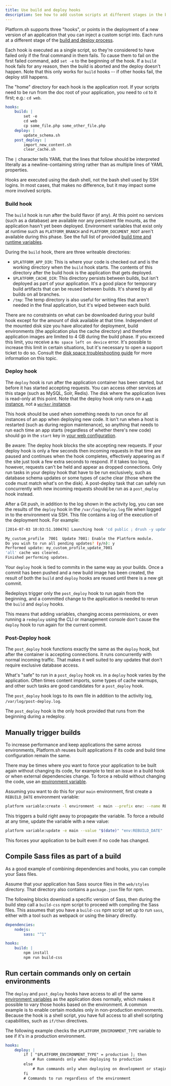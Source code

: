 ```yaml
---
title: Use build and deploy hooks
description: See how to add custom scripts at different stages in the build and deploy process.
---
```


Platform.sh supports three "hooks", or points in the deployment of a new version of an application that you can inject a custom script into.
Each runs at a different stage of the [build and deploy process](../../overview/build-deploy.md).

Each hook is executed as a single script, so they're considered to have failed only if the final command in them fails.
To cause them to fail on the first failed command, add `set -e` to the beginning of the hook.
If a `build` hook fails for any reason,
then the build is aborted and the deploy doesn't happen.
Note that this only works for `build` hooks --
if other hooks fail, the deploy still happens.

The "home" directory for each hook is the application root.
If your scripts need to be run from the doc root of your application,
you need to `cd` to it first; e.g.: `cd web`.

```yaml
hooks:
    build: |
        set -e
        cd web
        cp some_file.php some_other_file.php
    deploy: |
        update_schema.sh
    post_deploy: |
        import_new_content.sh
        clear_cache.sh
```

The `|` character tells YAML that the lines that follow should be interpreted literally as a newline-containing string
rather than as multiple lines of YAML properties.

Hooks are executed using the dash shell, not the bash shell used by SSH logins.
In most cases, that makes no difference, but it may impact some more involved scripts.

### Build hook

The `build` hook is run after the build flavor (if any).
At this point no services (such as a database) are available nor any persistent file mounts,
as the application hasn't yet been deployed.
Environment variables that exist only at runtime such as `PLATFORM_BRANCH` and `PLATFORM_DOCUMENT_ROOT` aren't available during this phase.
See the full list of provided [build time and runtime variables](../../development/variables/use-variables.md#use-platformsh-provided-variables).

During the `build` hook, there are three writeable directories:

* `$PLATFORM_APP_DIR`:
  This is where your code is checked out and is the working directory when the `build` hook starts.
  The contents of this directory after the build hook is the application that gets deployed.
* `$PLATFORM_CACHE_DIR`:
  This directory persists between builds, but isn't deployed as part of your application.
  It's a good place for temporary build artifacts that can be reused between builds.
  It's shared by all builds on all branches.
* `/tmp`:
  The temp directory is also useful for writing files that aren't needed in the final application,
  but it's wiped between each build.

There are no constraints on what can be downloaded during your build hook except for the amount of disk available at that time.
Independent of the mounted disk size you have allocated for deployment,
build environments (the application plus the cache directory) and therefore application images are limited to 4 GB during the build phase.
If you exceed this limit, you receive a `No space left on device` error.
It's possible to increase this limit in certain situations,
but it's necessary to open a support ticket to do so.
Consult the [disk space troubleshooting guide](./troubleshoot-disks.md#no-space-left-on-device) for more information on this topic.

### Deploy hook

The `deploy` hook is run after the application container has been started, but before it has started accepting requests.
You can access other services at this stage (such as MySQL, Solr, Redis).
The disk where the application lives is read-only at this point.
Note that the deploy hook only runs on a [`web` instance](./app-reference.md#web),
not a [`worker` instance](./app-reference.md#workers).

This hook should be used when something needs to run once for all instances of an app when deploying new code.
It isn't run when a host is restarted (such as during region maintenance),
so anything that needs to run each time an app starts (regardless of whether there's new code)
should go in the `start` key in [your web configuration](./app-reference.md#commands).

Be aware: The deploy hook blocks the site accepting new requests.
If your deploy hook is only a few seconds then incoming requests in that time are paused and continues when the hook completes,
effectively appearing as if the site just took a few extra seconds to respond.
If it takes too long, however, requests can't be held and appear as dropped connections.
Only run tasks in your deploy hook that have to be run exclusively,
such as database schema updates or some types of cache clear (those where the code must match what's on the disk).
A post-deploy task that can safely run concurrently with new incoming requests should be run as a `post_deploy` hook instead.

After a Git push, in addition to the log shown in the activity log,
you can see the results of the `deploy` hook in the `/var/log/deploy.log` file when logged in to the environment via SSH.
This file contains a log of the execution of the deployment hook.
For example:

```bash
[2014-07-03 10:03:51.100476] Launching hook 'cd public ; drush -y updatedb'.

My_custom_profile  7001  Update 7001: Enable the Platform module.
Do you wish to run all pending updates? (y/n): y
Performed update: my_custom_profile_update_7001
'all' cache was cleared.
Finished performing updates.
```

Your `deploy` hook is tied to commits in the same way as your builds.
Once a commit has been pushed and a new build image has been created,
the result of both the `build` and `deploy` hooks are reused until there is a new git commit.

Redeploys trigger only the `post_deploy` hook to run again from the beginning,
and a committed change to the application is needed to rerun the `build` and `deploy` hooks.

This means that adding variables, changing access permissions, or even running a `redeploy` using the CLI or management console
don't cause the `deploy` hook to run again for the current commit.

### Post-Deploy hook

The `post_deploy` hook functions exactly the same as the `deploy` hook,
but after the container is accepting connections.
It runs concurrently with normal incoming traffic.
That makes it well suited to any updates that don't require exclusive database access.

What's "safe" to run in a `post_deploy` hook vs. in a `deploy` hook varies by the application.
Often times content imports, some types of cache warmups, and other such tasks are good candidates for a `post_deploy` hook.

The `post_deploy` hook logs to its own file in addition to the activity log, `/var/log/post-deploy.log`.

The `post_deploy` hook is the only hook provided that runs from the beginning during a redeploy.

## Manually trigger builds

To increase performance and keep applications the same across environments,
Platform.sh reuses built applications if its code and build time configuration remain the same.

There may be times where you want to force your application to be built again without changing its code,
for example to test an issue in a build hook or when external dependencies change.
To force a rebuild without changing the code,
use an [environment variable](../../development/variables/set-variables.md#create-environment-variables).

Assuming you want to do this for your `main` environment,
first create a `REBUILD_DATE` environment variable:

```bash
platform variable:create -l environment -e main --prefix env: --name REBUILD_DATE --value "$(date)" --visible-build true
```

This triggers a build right away to propagate the variable.
To force a rebuild at any time, update the variable with a new value:

```bash
platform variable:update -e main --value "$(date)" "env:REBUILD_DATE"
```

This forces your application to be built even if no code has changed.

## Compile Sass files as part of a build

As a good example of combining dependencies and hooks, you can compile your Sass files.

Assume that your application has Sass source files in the `web/styles` directory.
That directory also contains a `package.json` file for npm.

The following blocks download a specific version of Sass,
then during the build step call a `build-css` npm script to proceed with compiling the Sass files.
This assumes that you have a `build-css` npm script set up to run `sass`,
either with a tool such as webpack or using the binary directly.

```yaml
dependencies:
    nodejs:
        sass: "^1"

hooks:
    build: |
        npm install
        npm run build-css
```

## Run certain commands only on certain environments

The `deploy` and `post_deploy` hooks have access to all of the same [environment variables](../../development/variables/_index.md) as the application does normally,
which makes it possible to vary those hooks based on the environment.
A common example is to enable certain modules only in non-production environments.
Because the hook is a shell script, you have full access to all shell scripting capabilities, such as `if/then` directives.

The following example checks the `$PLATFORM_ENVIRONMENT_TYPE` variable to see if it's in a production environment.

```yaml
hooks:
    deploy: |
        if [ "$PLATFORM_ENVIRONMENT_TYPE" = production ]; then
            # Run commands only when deploying to production
        else
            # Run commands only when deploying on development or staging environments
        fi
        # Commands to run regardless of the environment
```
